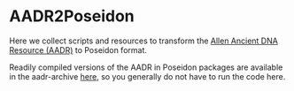 # AADR2Poseidon

Here we collect scripts and resources to transform the [Allen Ancient DNA Resource (AADR)](https://reich.hms.harvard.edu/allen-ancient-dna-resource-aadr-downloadable-genotypes-present-day-and-ancient-dna-data) to Poseidon format.

Readily compiled versions of the AADR in Poseidon packages are available in the aadr-archive [here](https://github.com/poseidon-framework/aadr-archive), so you generally do not have to run the code here.
